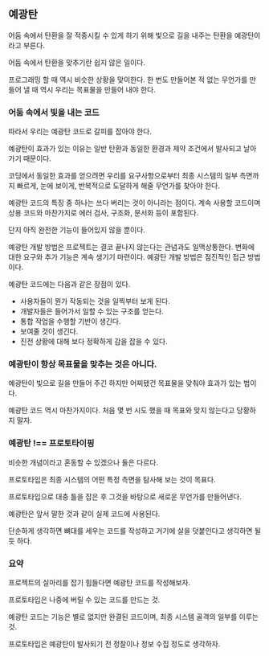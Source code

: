## 예광탄

어둠 속에서 탄환을 잘 적중시킬 수 있게 하기 위해 빛으로 길을 내주는 탄환을 예광탄이라고 부른다.

어둠 속에서 탄환을 맞추기란 쉽지 않은 일이다.

프로그래밍 할 때 역시 비슷한 상황을 맞이한다. 한 번도 만들어본 적 없는 무언가를 만들어 낼 때 역시 우리는 목표물을 만들어 내야 한다.

### 어둠 속에서 빛을 내는 코드

따라서 우리는 예광탄 코드로 갈피를 잡아야 한다.

예광탄이 효과가 있는 이유는 일반 탄환과 동일한 환경과 제약 조건에서 발사되고 날아가기 때문이다.

코딩에서 동일한 효과를 얻으려면 우리를 요구사항으로부터 최종 시스템의 일부 측면까지 빠르게, 눈에 보이게, 반복적으로 도달하게 해줄 무언가를 찾아야 한다.

예광탄 코드의 특징 중 하나는 쓰다 버리는 것이 아니라는 점이다. 계속 사용할 코드이며 상용 코드와 마찬가지로 에러 검사, 구조화, 문서화 등이 포함된다.

단지 아직 완전한 기능이 들어있지 않을 뿐이다.

예광탄 개발 방법은 프로젝트는 결코 끝나지 않는다는 관념과도 일맥상통한다. 변화에 대한 요구와 추가 기능은 계속 생기기 마련이다. 예광탄 개발 방법은 점진적인 접근 방법이다.

예광탄 코드에는 다음과 같은 장점이 있다.

- 사용자들이 뭔가 작동되는 것을 일찍부터 보게 된다.
- 개발자들은 들어가서 일할 수 있는 구조를 얻는다.
- 통합 작업을 수행할 기반이 생긴다.
- 보여줄 것이 생긴다.
- 진전 상황에 대해 보다 정확하게 감을 잡을 수 있다.

### 예광탄이 항상 목표물을 맞추는 것은 아니다.

예광탄이 빛으로 길을 만들어 주긴 하지만 어찌됐건 목표물을 맞춰야 효과가 있는 법이다.

예광탄 코드 역시 마찬가지이다. 처음 몇 번 시도 했을 때 목표와 맞지 않는다고 당황하지 말자.

### 예광탄 !== 프로토타이핑

비슷한 개념이라고 혼동할 수 있겠으나 둘은 다르다.

프로토타입은 최종 시스템의 어떤 특정 측면을 탐사해 보는 것이 목표다.

프로토타입으로 대충 틀을 잡은 후 그것을 바탕으로 새로운 무언가를 만들어낸다.

예광탄은 앞서 말한 것과 같이 실제 코드에 사용된다.

단순하게 생각하면 뼈대를 세우는 코드를 작성하고 거기에 살을 덧붙인다고 생각하면 될 듯 하다.

### 요약

프로젝트의 실마리를 잡기 힘들다면 예광탄 코드를 작성해보자.

프로토타입은 나중에 버릴 수 있는 코드를 만드는 것.

예광탄 코드는 기능은 별로 없지만 완결된 코드이며, 최종 시스템 골격의 일부를 이루는 것.

프로토타입은 예광탄이 발사되기 전 정찰이나 정보 수집 정도로 생각하자.